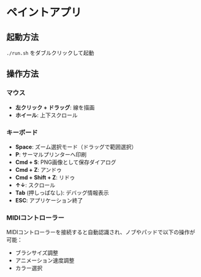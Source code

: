 # ペイントアプリ

## 起動方法
`./run.sh` をダブルクリックして起動

## 操作方法

### マウス
- **左クリック + ドラッグ**: 線を描画
- **ホイール**: 上下スクロール

### キーボード
- **Space**: ズーム選択モード（ドラッグで範囲選択）
- **P**: サーマルプリンターへ印刷
- **Cmd + S**: PNG画像として保存ダイアログ
- **Cmd + Z**: アンドゥ
- **Cmd + Shift + Z**: リドゥ
- **↑↓**: スクロール
- **Tab** (押しっぱなし): デバッグ情報表示
- **ESC**: アプリケーション終了

### MIDIコントローラー
MIDIコントローラーを接続すると自動認識され、ノブやパッドで以下の操作が可能：
- ブラシサイズ調整
- アニメーション速度調整
- カラー選択